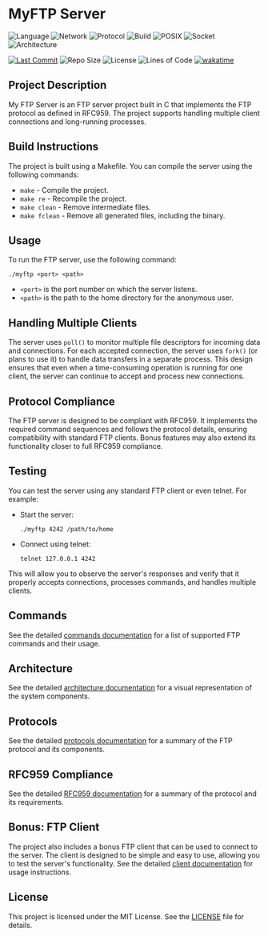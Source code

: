 # MyFTP Server

![Language](https://img.shields.io/badge/Language-C-blue)
![Network](https://img.shields.io/badge/Network-TCP%2FIP-brightgreen)
![Protocol](https://img.shields.io/badge/Protocol-FTP%20RFC959-yellow)
![Build](https://img.shields.io/badge/Build-Makefile-orange)
![POSIX](https://img.shields.io/badge/POSIX-Compliant-gold)
![Socket](https://img.shields.io/badge/Socket-Berkeley-red)
![Architecture](https://img.shields.io/badge/Architecture-Client%2FServer-lightblue)

[![Last Commit](https://img.shields.io/github/last-commit/Enoal-Fauchille-Bolle/MyFTP)](https://github.com/Enoal-Fauchille-Bolle/MyFTP/commits/master)
![Repo Size](https://img.shields.io/github/repo-size/Enoal-Fauchille-Bolle/MyFTP)
![License](https://img.shields.io/github/license/Enoal-Fauchille-Bolle/MySokoban)
![Lines of Code](https://tokei.rs/b1/github/Enoal-Fauchille-Bolle/MyFTP)
[![wakatime](https://wakatime.com/badge/user/018bbded-63e4-4a01-bd5e-21d050739656/project/116ad2d1-337b-4271-b42f-01cf796f5d9d.svg)](https://wakatime.com/badge/user/018bbded-63e4-4a01-bd5e-21d050739656/project/116ad2d1-337b-4271-b42f-01cf796f5d9d)


## Project Description
My FTP Server is an FTP server project built in C that implements the FTP protocol as defined in RFC959. The project supports handling multiple client connections and long-running processes.

## Build Instructions
The project is built using a Makefile. You can compile the server using the following commands:
- `make` - Compile the project.
- `make re` - Recompile the project.
- `make clean` - Remove intermediate files.
- `make fclean` - Remove all generated files, including the binary.

## Usage
To run the FTP server, use the following command:
```
./myftp <port> <path>
```
- `<port>` is the port number on which the server listens.
- `<path>` is the path to the home directory for the anonymous user.

## Handling Multiple Clients
The server uses `poll()` to monitor multiple file descriptors for incoming data and connections. For each accepted connection, the server uses `fork()` (or plans to use it) to handle data transfers in a separate process. This design ensures that even when a time-consuming operation is running for one client, the server can continue to accept and process new connections.

## Protocol Compliance
The FTP server is designed to be compliant with RFC959. It implements the required command sequences and follows the protocol details, ensuring compatibility with standard FTP clients. Bonus features may also extend its functionality closer to full RFC959 compliance.

## Testing
You can test the server using any standard FTP client or even telnet. For example:
- Start the server:
  ```
  ./myftp 4242 /path/to/home
  ```
- Connect using telnet:
  ```
  telnet 127.0.0.1 4242
  ```
This will allow you to observe the server's responses and verify that it properly accepts connections, processes commands, and handles multiple clients.

## Commands
See the detailed [commands documentation](docs/commands.md) for a list of supported FTP commands and their usage.

## Architecture
See the detailed [architecture documentation](docs/architecture.md) for a visual representation of the system components.

## Protocols
See the detailed [protocols documentation](docs/protocols.md) for a summary of the FTP protocol and its components.

## RFC959 Compliance
See the detailed [RFC959 documentation](docs/RFC959.md) for a summary of the protocol and its requirements.

## Bonus: FTP Client
The project also includes a bonus FTP client that can be used to connect to the server. The client is designed to be simple and easy to use, allowing you to test the server's functionality.
See the detailed [client documentation](docs/client.md) for usage instructions.

## License
This project is licensed under the MIT License. See the [LICENSE](LICENSE) file for details.
